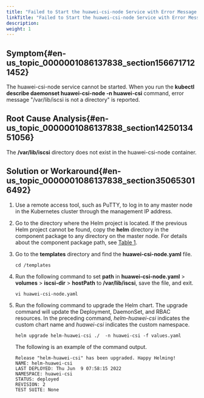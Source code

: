 ```yaml
---
title: "Failed to Start the huawei-csi-node Service with Error Message \"/var/lib/iscsi is not a directory\" Reported"
linkTitle: "Failed to Start the huawei-csi-node Service with Error Message \"/var/lib/iscsi is not a directory\" Reported"
description: 
weight: 1
---
```


## Symptom{#en-us_topic_0000001086137838_section1566717121452}

The huawei-csi-node service cannot be started. When you run the  **kubectl describe daemonset huawei-csi-node -n huawei-csi**  command, error message "/var/lib/iscsi is not a directory" is reported.

## Root Cause Analysis{#en-us_topic_0000001086137838_section1425013451056}

The  **/var/lib/iscsi**  directory does not exist in the huawei-csi-node container.

## Solution or Workaround{#en-us_topic_0000001086137838_section350653016492}

1.  Use a remote access tool, such as PuTTY, to log in to any master node in the Kubernetes cluster through the management IP address.
2.  Go to the directory where the Helm project is located. If the previous Helm project cannot be found, copy the  **helm**  directory in the component package to any directory on the master node. For details about the component package path, see  [Table 1](/docs/installation-and-deployment/installation-preparations/downloading-the-huawei-csi-software-package#en-us_topic_0150885197_table17200162435412).
3.  Go to the  **templates**  directory and find the  **huawei-csi-node.yaml**  file.

    ```
    cd /templates
    ```

4.  Run the following command to set  **path**  in  **huawei-csi-node.yaml**  \>  **volumes**  \>  **iscsi-dir**  \>  **hostPath**  to  **/var/lib/iscsi**, save the file, and exit.

    ```
    vi huawei-csi-node.yaml
    ```

5.  Run the following command to upgrade the Helm chart. The upgrade command will update the Deployment, DaemonSet, and RBAC resources. In the preceding command,  _helm-huawei-csi_  indicates the custom chart name and  _huawei-csi_  indicates the custom namespace.

    ```
    helm upgrade helm-huawei-csi ./  -n huawei-csi -f values.yaml
    ```

    The following is an example of the command output.

    ```
    Release "helm-huawei-csi" has been upgraded. Happy Helming!
    NAME: helm-huawei-csi
    LAST DEPLOYED: Thu Jun  9 07:58:15 2022
    NAMESPACE: huawei-csi
    STATUS: deployed
    REVISION: 2
    TEST SUITE: None
    ```

